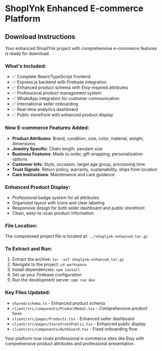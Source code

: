 # ShoplYnk Enhanced E-commerce Platform

## Download Instructions

Your enhanced ShoplYnk project with comprehensive e-commerce features is ready for download.

### What's Included:
- ✅ Complete React/TypeScript frontend
- ✅ Express.js backend with Firebase integration
- ✅ Enhanced product schema with Etsy-inspired attributes
- ✅ Professional product management system
- ✅ WhatsApp integration for customer communication
- ✅ International seller onboarding
- ✅ Real-time analytics dashboard
- ✅ Public storefront with enhanced product display

### New E-commerce Features Added:
- **Product Attributes**: Brand, condition, size, color, material, weight, dimensions
- **Jewelry Specific**: Chain length, pendant size
- **Business Features**: Made to order, gift wrapping, personalization options
- **Customer Info**: Style, occasion, target age group, processing time
- **Trust Signals**: Return policy, warranty, sustainability, ships from location
- **Care Instructions**: Maintenance and care guidance

### Enhanced Product Display:
- Professional badge system for all attributes
- Organized layout with icons and clear labeling
- Responsive design for both seller dashboard and public storefront
- Clean, easy-to-scan product information

### File Location:
The compressed project file is located at: `../shoplynk-enhanced.tar.gz`

### To Extract and Run:
1. Extract the archive: `tar -xzf shoplynk-enhanced.tar.gz`
2. Navigate to the project: `cd workspace`
3. Install dependencies: `npm install`
4. Set up your Firebase configuration
5. Run the development server: `npm run dev`

### Key Files Updated:
- `shared/schema.ts` - Enhanced product schema
- `client/src/components/ProductModal.tsx` - Comprehensive product form
- `client/src/pages/Products.tsx` - Enhanced seller dashboard
- `client/src/pages/StorefrontPublic.tsx` - Enhanced public display
- `client/src/components/AuthGuard.tsx` - Fixed onboarding flow

Your platform now rivals professional e-commerce sites like Etsy with comprehensive product attributes and professional presentation.